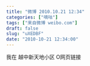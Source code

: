```yaml
---
title: "微博 2010.10.21 12:34"
categories: ["嘀咕"]
tags: ["来自微博 weibo.com"]
draft: false
slug: "uXEDBF"
date: "2010-10-21 12:34:00"
---
```


<p>我在  越中新天地小区 O网页链接 　 ​​​​</p>
